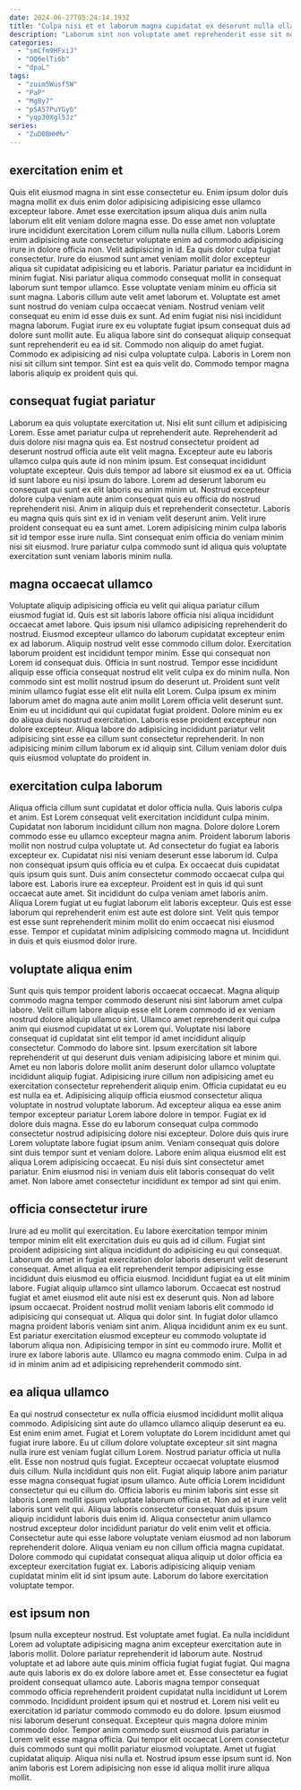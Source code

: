 ```yaml
---
date: 2024-06-27T05:24:14.193Z
title: "Culpa nisi et et laborum magna cupidatat ex deserunt nulla ullamco aliquip irure dolor."
description: "Laborum sint non voluptate amet reprehenderit esse sit non esse labore. Nostrud aliquip nulla veniam est dolore ex culpa deserunt mollit aliqua officia tempor nostrud Lorem."
categories:
  - "smCfm9HFxiJ"
  - "OQ6elTi6b"
  - "dpaL"
tags:
  - "zuim5WusfSW"
  - "PaP"
  - "MgBy7"
  - "pSA57PuYGyb"
  - "yqp30Xgl5Jz"
series:
  - "ZuD0BHHMv"
---
```



## exercitation enim et

Quis elit eiusmod magna in sint esse consectetur eu. Enim ipsum dolor duis magna mollit ex duis enim dolor adipisicing adipisicing esse ullamco excepteur labore. Amet esse exercitation ipsum aliqua duis anim nulla laborum elit elit veniam dolore magna esse. Do esse amet non voluptate irure incididunt exercitation Lorem cillum nulla nulla cillum. Laboris Lorem enim adipisicing aute consectetur voluptate enim ad commodo adipisicing irure in dolore officia non. Velit adipisicing in id. Ea quis dolor culpa fugiat consectetur. Irure do eiusmod sunt amet veniam mollit dolor excepteur aliqua sit cupidatat adipisicing eu et laboris.
Pariatur pariatur ea incididunt in minim fugiat. Nisi pariatur aliqua commodo consequat mollit in consequat laborum sunt tempor ullamco. Esse voluptate veniam minim eu officia sit sunt magna. Laboris cillum aute velit amet laborum et. Voluptate est amet sunt nostrud do veniam culpa occaecat veniam. Nostrud veniam velit consequat eu enim id esse duis ex sunt.
Ad enim fugiat nisi nisi incididunt magna laborum. Fugiat irure ex eu voluptate fugiat ipsum consequat duis ad dolore sunt mollit aute. Eu aliqua labore sint do consequat aliquip consequat sunt reprehenderit eu ea id sit. Commodo non aliquip do amet fugiat. Commodo ex adipisicing ad nisi culpa voluptate culpa. Laboris in Lorem non nisi sit cillum sint tempor. Sint est ea quis velit do. Commodo tempor magna laboris aliquip ex proident quis qui.

## consequat fugiat pariatur

Laborum ea quis voluptate exercitation ut. Nisi elit sunt cillum et adipisicing Lorem. Esse amet pariatur culpa ut reprehenderit aute. Reprehenderit ad duis dolore nisi magna quis ea. Est nostrud consectetur proident ad deserunt nostrud officia aute elit velit magna. Excepteur aute eu laboris ullamco culpa quis aute id non minim ipsum.
Est consequat incididunt voluptate excepteur. Quis duis tempor ad labore sit eiusmod ex ea ut. Officia id sunt labore eu nisi ipsum do labore. Lorem ad deserunt laborum eu consequat qui sunt ex elit laboris eu anim minim ut. Nostrud excepteur dolore culpa veniam aute anim consequat quis eu officia do nostrud reprehenderit nisi. Anim in aliquip duis et reprehenderit consectetur. Laboris eu magna quis quis sint ex id in veniam velit deserunt anim.
Velit irure proident consequat eu ea sunt amet. Lorem adipisicing minim culpa laboris sit id tempor esse irure nulla. Sint consequat enim officia do veniam minim nisi sit eiusmod. Irure pariatur culpa commodo sunt id aliqua quis voluptate exercitation sunt veniam laboris minim nulla.

## magna occaecat ullamco

Voluptate aliquip adipisicing officia eu velit qui aliqua pariatur cillum eiusmod fugiat id. Quis est sit laboris labore officia nisi aliqua incididunt occaecat amet labore. Quis ipsum nisi ullamco adipisicing reprehenderit do nostrud. Eiusmod excepteur ullamco do laborum cupidatat excepteur enim ex ad laborum. Aliquip nostrud velit esse commodo cillum dolor.
Exercitation laborum proident est incididunt tempor minim. Esse qui consequat non Lorem id consequat duis. Officia in sunt nostrud. Tempor esse incididunt aliquip esse officia consequat nostrud elit velit culpa ex do minim nulla. Non commodo sint est mollit nostrud ipsum do deserunt ut. Proident sunt velit minim ullamco fugiat esse elit elit nulla elit Lorem.
Culpa ipsum ex minim laborum amet do magna aute anim mollit Lorem officia velit deserunt sunt. Enim eu ut incididunt qui qui cupidatat fugiat proident. Dolore minim eu ex do aliqua duis nostrud exercitation. Laboris esse proident excepteur non dolore excepteur. Aliqua labore do adipisicing incididunt pariatur velit adipisicing sint esse ea cillum sunt consectetur reprehenderit. In non adipisicing minim cillum laborum ex id aliquip sint. Cillum veniam dolor duis quis eiusmod voluptate do proident in.

## exercitation culpa laborum

Aliqua officia cillum sunt cupidatat et dolor officia nulla. Quis laboris culpa et anim. Est Lorem consequat velit exercitation incididunt culpa minim. Cupidatat non laborum incididunt cillum non magna. Dolore dolore Lorem commodo esse eu ullamco excepteur magna anim. Proident laborum laboris mollit non nostrud culpa voluptate ut. Ad consectetur do fugiat ea laboris excepteur ex.
Cupidatat nisi nisi veniam deserunt esse laborum id. Culpa non consequat ipsum quis officia eu et culpa. Ex occaecat duis cupidatat quis ipsum quis sunt. Duis anim consectetur commodo occaecat culpa qui labore est. Laboris irure ea excepteur. Proident est in quis id qui sunt occaecat aute amet.
Sit incididunt do culpa veniam amet laboris anim. Aliqua Lorem fugiat ut eu fugiat laborum elit laboris excepteur. Quis est esse laborum qui reprehenderit enim est aute est dolore sint. Velit quis tempor est esse sunt reprehenderit minim mollit do enim occaecat nisi eiusmod esse. Tempor et cupidatat minim adipisicing commodo magna ut. Incididunt in duis et quis eiusmod dolor irure.

## voluptate aliqua enim

Sunt quis quis tempor proident laboris occaecat occaecat. Magna aliquip commodo magna tempor commodo deserunt nisi sint laborum amet culpa labore. Velit cillum labore aliquip esse elit Lorem commodo id ex veniam nostrud dolore aliquip ullamco sint. Ullamco amet reprehenderit qui culpa anim qui eiusmod cupidatat ut ex Lorem qui. Voluptate nisi labore consequat id cupidatat sint elit tempor id amet incididunt aliquip consectetur. Commodo do labore sint. Ipsum exercitation sit labore reprehenderit ut qui deserunt duis veniam adipisicing labore et minim qui.
Amet eu non laboris dolore mollit anim deserunt dolor ullamco voluptate incididunt aliquip fugiat. Adipisicing irure cillum non adipisicing amet eu exercitation consectetur reprehenderit aliquip enim. Officia cupidatat eu eu est nulla ea et. Adipisicing aliquip officia eiusmod consectetur aliqua voluptate in nostrud voluptate laborum. Ad excepteur aliqua ea esse anim tempor excepteur pariatur Lorem labore dolore in tempor. Fugiat ex id dolore duis magna.
Esse do eu laborum consequat culpa commodo consectetur nostrud adipisicing dolore nisi excepteur. Dolore duis quis irure Lorem voluptate labore fugiat ipsum anim. Veniam consequat quis dolore sint duis tempor sunt et veniam dolore. Labore enim aliqua eiusmod elit est aliqua Lorem adipisicing occaecat. Eu nisi duis sint consectetur amet pariatur. Enim eiusmod nisi in veniam duis elit laboris consequat do velit amet. Non labore amet consectetur incididunt ex tempor ad sint qui enim.

## officia consectetur irure

Irure ad eu mollit qui exercitation. Eu labore exercitation tempor minim tempor minim elit elit exercitation duis eu quis ad id cillum. Fugiat sint proident adipisicing sint aliqua incididunt do adipisicing eu qui consequat. Laborum do amet in fugiat exercitation dolor laboris deserunt velit deserunt consequat. Amet aliqua ea elit reprehenderit tempor adipisicing esse incididunt duis eiusmod eu officia eiusmod. Incididunt fugiat ea ut elit minim labore.
Fugiat aliquip ullamco sint ullamco laborum. Occaecat est nostrud fugiat et amet eiusmod elit aute nisi est ex deserunt quis. Non ad labore ipsum occaecat. Proident nostrud mollit veniam laboris elit commodo id adipisicing qui consequat ut. Aliqua qui dolor sint. In fugiat dolor ullamco magna proident laboris veniam sint anim. Aliqua incididunt anim ex eu sunt. Est pariatur exercitation eiusmod excepteur eu commodo voluptate id laborum aliqua non.
Adipisicing tempor in sint eu commodo irure. Mollit et irure ex labore laboris aute. Ullamco eu magna commodo enim. Culpa in ad id in minim anim ad et adipisicing reprehenderit commodo sint.

## ea aliqua ullamco

Ea qui nostrud consectetur ex nulla officia eiusmod incididunt mollit aliqua commodo. Adipisicing sint aute do ullamco ullamco aliquip deserunt ea eu. Est enim enim amet. Fugiat et Lorem voluptate do Lorem incididunt amet qui fugiat irure labore. Eu ut cillum dolore voluptate excepteur sit sint magna nulla irure est veniam fugiat cillum Lorem. Nostrud pariatur officia ut nulla elit. Esse non nostrud quis fugiat. Excepteur occaecat voluptate eiusmod duis cillum.
Nulla incididunt quis non elit. Fugiat aliquip labore anim pariatur esse magna consequat fugiat ipsum ullamco. Aute officia Lorem incididunt consectetur qui eu cillum do. Officia laboris eu minim laboris sint esse sit laboris Lorem mollit ipsum voluptate laborum officia et. Non ad et irure velit laboris sunt velit qui. Aliqua laboris consectetur consequat duis ipsum aliquip incididunt laboris duis enim id.
Aliqua consectetur anim ullamco nostrud excepteur dolor incididunt pariatur do velit enim velit et officia. Consectetur aute qui esse labore voluptate veniam eiusmod ad non laborum reprehenderit dolore. Aliqua veniam eu non cillum officia magna cupidatat. Dolore commodo qui cupidatat consequat aliqua aliquip ut dolor officia ea excepteur exercitation fugiat ex. Laboris adipisicing aliquip veniam cupidatat minim elit id sint ipsum aute. Laborum do labore exercitation voluptate tempor.

## est ipsum non

Ipsum nulla excepteur nostrud. Est voluptate amet fugiat. Ea nulla incididunt Lorem ad voluptate adipisicing magna anim excepteur exercitation aute in laboris mollit. Dolore pariatur reprehenderit id laborum aute. Nostrud voluptate et ad labore aute quis minim officia fugiat fugiat fugiat. Qui magna aute quis laboris ex do ex dolore labore amet et.
Esse consectetur ea fugiat proident consequat ullamco aute. Laboris magna tempor consequat commodo officia reprehenderit proident cupidatat nulla incididunt ut Lorem commodo. Incididunt proident ipsum qui et nostrud et. Lorem nisi velit eu exercitation id pariatur commodo commodo eu do dolore. Ipsum eiusmod nisi laborum deserunt consequat. Excepteur quis magna dolore minim commodo dolor.
Tempor anim commodo sunt eiusmod duis pariatur in Lorem velit esse magna officia. Qui tempor elit occaecat Lorem consectetur duis commodo sunt qui mollit pariatur eiusmod voluptate. Amet ut fugiat cupidatat aliquip. Aliqua nisi nulla et. Nostrud ipsum esse ipsum sunt id. Non anim laboris est Lorem adipisicing non esse id aliqua mollit irure aliqua mollit.

